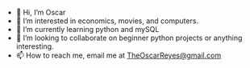 - 👋 Hi, I’m Oscar 
- 👀 I’m interested in economics, movies, and computers.
- 🌱 I’m currently learning python and mySQL
- 💞️ I’m looking to collaborate on beginner python projects or anything interesting. 
- 📫 How to reach me, email me at TheOscarReyes@gmail.com


